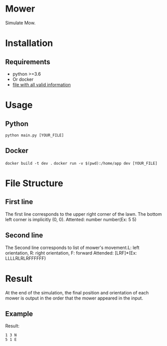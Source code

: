 # Mower
Simulate Mow.
# Installation
## Requirements
- python >=3.6
- Or docker
- [file with all valid information](#file-structure)
# Usage
## Python
`python main.py [YOUR_FILE]`
## Docker
`docker build -t dev .`
`docker run -v $(pwd):/home/app dev [YOUR_FILE]`
# File Structure
## First line
The first line corresponds to the upper right corner of the lawn. The bottom left corner is implicitly (0, 0).
Attented: number number(Ex: 5 5)
## Second line
The Second line corresponds to list of mower's movement.L: left orientation, R: right orientation, F: forward
Attended: [LRF]*(Ex: LLLLRLRLRFFFFFF)


# Result
At the end of the simulation, the final position and orientation of each mower is output in the order that the mower appeared in the input.
## Example
Result:
```text
1 3 N
5 1 E
```
